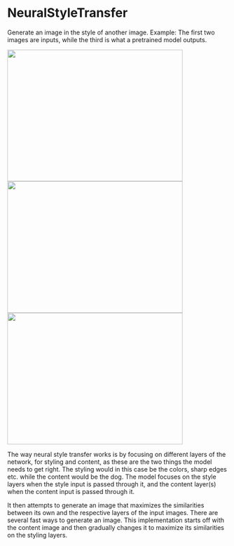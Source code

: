 # NeuralStyleTransfer
Generate an image in the style of another image. Example: The first two images are inputs, while the third is what a pretrained model outputs.

<img src="https://user-images.githubusercontent.com/62298758/190207476-9d0e03b3-80a7-4296-8e4e-782d2a620e3a.jpg" width="400" height="300"/>
<img src="https://user-images.githubusercontent.com/62298758/190207574-cc3514c4-d3c0-455e-a21b-e0f147d4f937.jpg" width="400" height="300"/>
<img src="https://user-images.githubusercontent.com/62298758/190207636-3c532a8f-37e5-4100-a32b-cfad662c345e.jpg" width="400" height="300"/>

The way neural style transfer works is by focusing on different layers of the network, for styling and content, as these are the two things the model needs to get right.
The styling would in this case be the colors, sharp edges etc. while the content would be the dog. The model focuses on the style layers when the style input is passed through it, and the content layer(s) when the content input is passed through it.

It then attempts to generate an image that maximizes the similarities between its own and the respective layers of the input images. There are several fast ways to generate an image. This implementation starts off with the content image and then gradually changes it to maximize its similarities on the styling layers.
